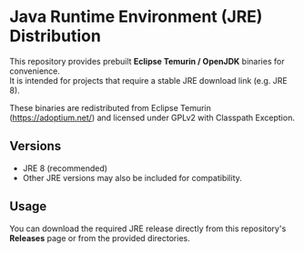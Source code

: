 # Java Runtime Environment (JRE) Distribution

This repository provides prebuilt **Eclipse Temurin / OpenJDK** binaries for convenience.  
It is intended for projects that require a stable JRE download link (e.g. JRE 8).

These binaries are redistributed from Eclipse Temurin (https://adoptium.net/) 
and licensed under GPLv2 with Classpath Exception.


## Versions

- JRE 8 (recommended)  
- Other JRE versions may also be included for compatibility.

## Usage

You can download the required JRE release directly from this repository's **Releases** page or from the provided directories.  


